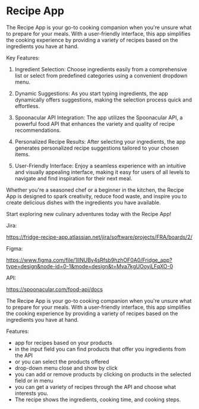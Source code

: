 # Recipe App

The Recipe App is your go-to cooking companion when you're unsure what to prepare for your meals. With a user-friendly interface, this app simplifies the cooking experience by providing a variety of recipes based on the ingredients you have at hand.

Key Features:

1.  Ingredient Selection:
    Choose ingredients easily from a comprehensive list or select from predefined categories using a convenient dropdown menu.

2.  Dynamic Suggestions:
    As you start typing ingredients, the app dynamically offers suggestions, making the selection process quick and effortless.

3.  Spoonacular API Integration:
    The app utilizes the Spoonacular API, a powerful food API that enhances the variety and quality of recipe recommendations.
4.  Personalized Recipe Results:
    After selecting your ingredients, the app generates personalized recipe suggestions tailored to your chosen items.

5.  User-Friendly Interface:
    Enjoy a seamless experience with an intuitive and visually appealing interface, making it easy for users of all levels to navigate and find inspiration for their next meal.

Whether you're a seasoned chef or a beginner in the kitchen, the Recipe App is designed to spark creativity, reduce food waste, and inspire you to create delicious dishes with the ingredients you have available.

Start exploring new culinary adventures today with the Recipe App!

Jira: 

https://fridge-recipe-app.atlassian.net/jira/software/projects/FRA/boards/2/

Figma: 

https://www.figma.com/file/1IlNUBy4sRfsb9hzhOF0A0/Fridge_app?type=design&node-id=0-1&mode=design&t=Mva7kgUOoyiLFqXO-0

API:

https://spoonacular.com/food-api/docs

The Recipe App is your go-to cooking companion when you're unsure what to prepare for your meals. With a user-friendly interface, this app simplifies the cooking experience by providing a variety of recipes based on the ingredients you have at hand.

Features: 

- app for recipes based on your products
- in the input field you can find products that offer you ingredients from the API
- or you can select the products offered
- drop-down menu close and show by click
- you can add or remove products by clicking on products in the selected field or in menu
- you can get a variety of recipes through the API and choose what interests you.
- The recipe shows the ingredients, cooking time, and cooking steps.

